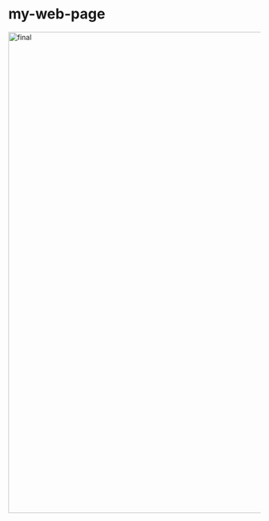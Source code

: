 
# my-web-page

<img width="959" alt="final" src="https://user-images.githubusercontent.com/78248287/148370739-a04adf3d-4940-4f4c-8bc1-3a697b2d373f.png">
